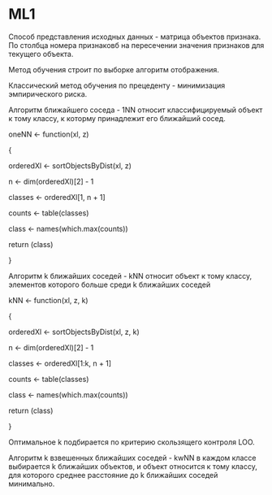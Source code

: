 # ML1
Способ представления исходных данных - матрица объектов признака. По столбца номера признаковб на пересечении значения признаков для текущего объекта.

Метод обучения строит по выборке алгоритм отображения.

Классический метод обучения по прецеденту - минимизация эмпирического риска.

Алгоритм ближайшего соседа - 1NN относит классифицируемый объект к тому классу, к которму принадлежит его ближайший сосед.

oneNN <- function(xl, z)

{

  orderedXl <- sortObjectsByDist(xl, z)
  
  n <- dim(orderedXl)[2] - 1
  
  classes <- orderedXl[1, n + 1]
  
  counts <- table(classes)
  
  class <- names(which.max(counts))
  
  return (class)
  
}

Алгоритм k ближайших соседей - kNN относит объект к тому классу, элементов которого больше среди k ближайших соседей

kNN <- function(xl, z, k)

{

  orderedXl <- sortObjectsByDist(xl, z, k)
  
  n <- dim(orderedXl)[2] - 1
  
  classes <- orderedXl[1:k, n + 1]
	
  counts <- table(classes)
	
  class <- names(which.max(counts))
	
  return (class)
	
}

Оптимальное k подбирается по критерию скользящего контроля LOO.

Алгоритм k взвешенных ближайших соседей - kwNN в каждом классе выбирается k ближайших объектов, и объект относится к тому классу, для которого среднее расстояние до k ближайших соседей минимально.
